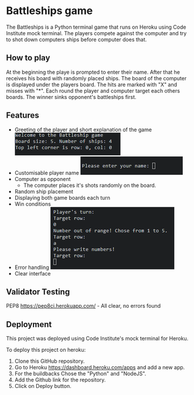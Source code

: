 # Battleships game

The Battleships is a Python terminal game that runs on Heroku using Code Institute mock terminal.
The players compete against the computer and try to shot down computers ships before computer does that.

## How to play

At the beginning the playe is prompted to enter their name.
After that he receives his board with randomly placed ships.
The board of the computer is displayed under the players board.
The hits are marked with "X" and misses with "*".
Each round the player and computer target each others boards.
The winner sinks opponent's battleships first. 


## Features

- Greeting of the player and short explanation of the game
    ![Greeting](./readme-images/welcome.png)
- Customisable player name
    ![Name](./readme-images/name.png)
- Computer as opponent
    - The computer places it's shots randomly on the board.
- Random ship placement
- Displaying both game boards each turn
- Win conditions
- Error handling
    ![Error](./readme-images/error.png)
- Clear interface
    

## Validator Testing 

PEP8  https://pep8ci.herokuapp.com/ - All clear, no errors found

## Deployment

This project was deployed using Code Institute's mock terminal for Heroku.

To deploy this project on heroku: 
1. Clone this GitHub repository.
2. Go to Heroku https://dashboard.heroku.com/apps and add a new app.
3. For the buildbacks Chose the "Python" and "NodeJS".
4. Add the Github link for the repository.
5. Click on Deploy button. 



